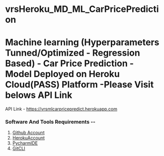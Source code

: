 # vrsHeroku_MD_ML_CarPricePrediction
# Machine learning (Hyperparameters Tunned/Optimized - Regression Based) - Car Price Prediction - Model Deployed on Heroku Cloud(PASS) Platform -Please Visit belows API Link
API Link - https://vrsmlcarpricepredict.herokuapp.com

### Software And Tools Requirements --
1. [Github Account](https://github.com)
2. [HerokuAccount](https://heroku.com)
3. [PycharmIDE](//https://www.jetbrains.com/)
4. [GitCLI](https://git-scm.com/book/en/v2/Getting-Started-The-Command-Line)
